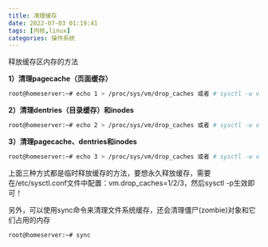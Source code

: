 ```yaml
---
title: 清理缓存
date: 2022-07-03 01:19:41
tags: [内核,linux] 
categories: 操作系统
---
```


释放缓存区内存的方法

**1）清理pagecache（页面缓存）**

```bash
root@homeserver:~# echo 1 > /proc/sys/vm/drop_caches 或者 # sysctl -w vm.drop_caches=1
```

**2）清理dentries（目录缓存）和inodes**

```bash
root@homeserver:~# echo 2 > /proc/sys/vm/drop_caches 或者 # sysctl -w vm.drop_caches=2
```

**3）清理pagecache、dentries和inodes**

```bash
root@homeserver:~# echo 3 > /proc/sys/vm/drop_caches 或者 # sysctl -w vm.drop_caches=3
```

上面三种方式都是临时释放缓存的方法，要想永久释放缓存，需要在/etc/sysctl.conf文件中配置：vm.drop_caches=1/2/3，然后sysctl -p生效即可！

另外，可以使用sync命令来清理文件系统缓存，还会清理僵尸(zombie)对象和它们占用的内存

```bash
root@homeserver:~# sync
```
